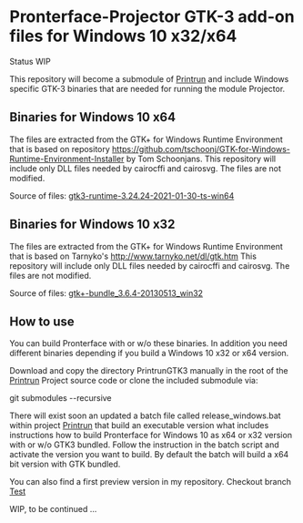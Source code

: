 Pronterface-Projector GTK-3 add-on files for Windows 10 x32/x64
===============================================================

Status WIP

This repository will become a submodule of [Printrun](https://github.com/kliment/Printrun) and include Windows specific GTK-3 binaries that are needed for running the module Projector.

## Binaries for Windows 10 x64
The files are extracted from the GTK+ for Windows Runtime Environment that is based on repository https://github.com/tschoonj/GTK-for-Windows-Runtime-Environment-Installer by Tom Schoonjans. 
This repository will include only DLL files needed by cairocffi and cairosvg. The files are not modified. 

Source of files: 
[gtk3-runtime-3.24.24-2021-01-30-ts-win64](https://github.com/tschoonj/GTK-for-Windows-Runtime-Environment-Installer/releases/download/2021-01-30/gtk3-runtime-3.24.24-2021-01-30-ts-win64.exe)

## Binaries for Windows 10 x32
The files are extracted from the GTK+ for Windows Runtime Environment that is based on Tarnyko's http://www.tarnyko.net/dl/gtk.htm
This repository will include only DLL files needed by cairocffi and cairosvg. The files are not modified.

Source of files:
[gtk+-bundle_3.6.4-20130513_win32](http://www.tarnyko.net/repo/gtk3_build_system/gtk+-bundle_3.6.4-20130513_win32.zip)

## How to use

You can build Pronterface with or w/o these binaries. In addition you need
different binaries depending if you build a Windows 10 x32 or x64 version.

Download and copy the directory PrintrunGTK3 manually in the root of the [Printrun](https://github.com/kliment/Printrun) Project source code or clone
the included submodule via: 

git submodules --recursive

There will exist soon an updated a batch file called release_windows.bat within project
 [Printrun](https://github.com/kliment/Printrun) that build an executable version what
 includes instructions how to build Pronterface for Windows 10 as x64 or x32 version
 with or w/o GTK3 bundled. Follow the instruction in the batch script and activate the
 version you want to build. By default the batch will build a x64 bit version with GTK bundled.

You can also find a first preview version in my repository. Checkout branch [Test](https://github.com/DivingDuck/Printrun/tree/test)

WIP, to be continued ...
